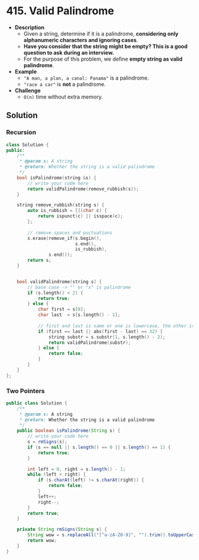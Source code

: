 # 415. Valid Palindrome

- **Description**
    - Given a string, determine if it is a palindrome, **considering only alphanumeric characters and ignoring cases**.
    - **Have you consider that the string might be empty? This is a good question to ask during an interview.**
    - For the purpose of this problem, we define **empty string as valid palindrome**.
- **Example**
    - `"A man, a plan, a canal: Panama"` is a palindrome.
    - `"race a car"` is **not** a palindrome.
- **Challenge**
    - `O(n)` time without extra memory.


## Solution

### Recursion

```cpp
class Solution {
public:
    /**
     * @param s: A string
     * @return: Whether the string is a valid palindrome
     */
    bool isPalindrome(string &s) {
        // write your code here
        return validPalindrome(remove_rubbish(s));
    }

    string remove_rubbish(string s) {
        auto is_rubbish = [](char c) { 
            return ispunct(c) || isspace(c); 
        };
        
        // remove spaces and puctuations
        s.erase(remove_if(s.begin(), 
                          s.end(), 
                          is_rubbish), 
                s.end());
        return s;
    }


    bool validPalindrome(string s) {
        // base case -> "" or "x" is palindrome
        if (s.length() < 2) {
            return true;
        } else {
            char first = s[0];
            char last  = s[s.length() - 1];
            
            // first and last is same or one is lowercase, the other is not
            if (first == last || abs(first - last) == 32) {
                string substr = s.substr(1, s.length() - 2);
                return validPalindrome(substr);
            } else {
                return false;
            }
        }
    }
};
```


### Two Pointers

```java
public class Solution {
    /**
     * @param s: A string
     * @return: Whether the string is a valid palindrome
     */
    public boolean isPalindrome(String s) {
        // write your code here
        s = rmSigns(s);
        if (s == null || s.length() == 0 || s.length() == 1) {
            return true;
        }

        int left = 0, right = s.length() - 1;
        while (left < right) {
            if (s.charAt(left) != s.charAt(right)) {
                return false;
            }
            left++;
            right--;
        }
        return true;
    }

    private String rmSigns(String s) {
        String wow = s.replaceAll("[^a-zA-Z0-9]", "").trim().toUpperCase();
        return wow;
    }
}
```
